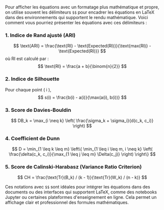 Pour afficher les équations avec un formatage plus mathématique et propre, on utilise souvent les délimiteurs `$$` pour encadrer les équations en LaTeX dans des environnements qui supportent le rendu mathématique. Voici comment vous pourriez présenter les équations avec ces délimiteurs :

### 1. Indice de Rand ajusté (ARI)
$$
\text{ARI} = \frac{\text{RI} - \text{Expected(RI)}}{\text{max(RI)} - \text{Expected(RI)}}
$$
où RI est calculé par :
$$
\text{RI} = \frac{a + b}{\binom{n}{2}}
$$

### 2. Indice de Silhouette
Pour chaque point \( i \),
$$
s(i) = \frac{b(i) - a(i)}{\max(a(i), b(i))}
$$

### 3. Score de Davies-Bouldin
$$
DB_k = \max_{i \neq k} \left( \frac{\sigma_k + \sigma_i}{d(c_k, c_i)} \right)
$$

### 4. Coefficient de Dunn
$$
D = \min_{1 \leq k \leq m} \left\{ \min_{1 \leq i \leq m, i \neq k} \left( \frac{\delta(c_k, c_i)}{\max_{1 \leq j \leq m} \Delta(c_j)} \right) \right\}
$$

### 5. Score de Calinski-Harabasz (Variance Ratio Criterion)
$$
CH = \frac{\text{Tr}(B_k) / (k - 1)}{\text{Tr}(W_k) / (n - k)}
$$

Ces notations avec `$$` sont idéales pour intégrer les équations dans des documents ou des interfaces qui supportent LaTeX, comme des notebooks Jupyter ou certaines plateformes d'enseignement en ligne. Cela permet un affichage clair et professionnel des formules mathématiques.

